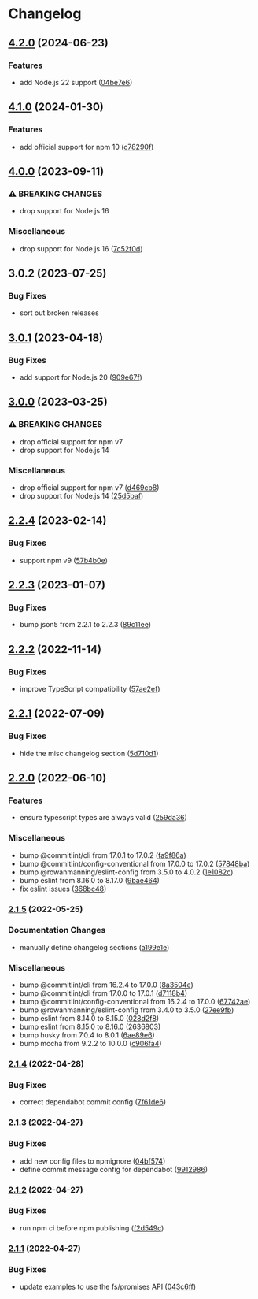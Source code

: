 # Changelog

## [4.2.0](https://github.com/rowanmanning/wikilike/compare/v4.1.0...v4.2.0) (2024-06-23)


### Features

* add Node.js 22 support ([04be7e6](https://github.com/rowanmanning/wikilike/commit/04be7e6c9285ec8335a691daf7a7ac6c0535a082))

## [4.1.0](https://github.com/rowanmanning/wikilike/compare/v4.0.0...v4.1.0) (2024-01-30)


### Features

* add official support for npm 10 ([c78290f](https://github.com/rowanmanning/wikilike/commit/c78290febeaefb5f318b88ff03e3952aaae7e797))

## [4.0.0](https://github.com/rowanmanning/wikilike/compare/v3.0.2...v4.0.0) (2023-09-11)


### ⚠ BREAKING CHANGES

* drop support for Node.js 16

### Miscellaneous

* drop support for Node.js 16 ([7c52f0d](https://github.com/rowanmanning/wikilike/commit/7c52f0d51c263045051d57014d7216414274b51b))

## 3.0.2 (2023-07-25)


### Bug Fixes

* sort out broken releases

## [3.0.1](https://github.com/rowanmanning/wikilike/compare/v3.0.0...v3.0.1) (2023-04-18)


### Bug Fixes

* add support for Node.js 20 ([909e67f](https://github.com/rowanmanning/wikilike/commit/909e67ffd64ea3cb148fcc4eef89c54a82e70aaf))

## [3.0.0](https://github.com/rowanmanning/wikilike/compare/v2.2.4...v3.0.0) (2023-03-25)


### ⚠ BREAKING CHANGES

* drop official support for npm v7
* drop support for Node.js 14

### Miscellaneous

* drop official support for npm v7 ([d469cb8](https://github.com/rowanmanning/wikilike/commit/d469cb8c8b1013cd82c3b2f74ef3ac21a7e6b41d))
* drop support for Node.js 14 ([25d5baf](https://github.com/rowanmanning/wikilike/commit/25d5baf6a06c12a57c8a2f590e59ea79c72abbab))

## [2.2.4](https://github.com/rowanmanning/wikilike/compare/v2.2.3...v2.2.4) (2023-02-14)


### Bug Fixes

* support npm v9 ([57b4b0e](https://github.com/rowanmanning/wikilike/commit/57b4b0e1747b5e0905a49aa642ada120f5ea196b))

## [2.2.3](https://github.com/rowanmanning/wikilike/compare/v2.2.2...v2.2.3) (2023-01-07)


### Bug Fixes

* bump json5 from 2.2.1 to 2.2.3 ([89c11ee](https://github.com/rowanmanning/wikilike/commit/89c11eeed7f0caae4ad69f83d3ba8078314dc3cb))

## [2.2.2](https://github.com/rowanmanning/wikilike/compare/v2.2.1...v2.2.2) (2022-11-14)


### Bug Fixes

* improve TypeScript compatibility ([57ae2ef](https://github.com/rowanmanning/wikilike/commit/57ae2efb6198f19155a62a668eab96c2dbec0488))

## [2.2.1](https://github.com/rowanmanning/wikilike/compare/v2.2.0...v2.2.1) (2022-07-09)


### Bug Fixes

* hide the misc changelog section ([5d710d1](https://github.com/rowanmanning/wikilike/commit/5d710d1a8c1d1838e143123e54fb1c4f48e4d0f3))

## [2.2.0](https://github.com/rowanmanning/wikilike/compare/v2.1.5...v2.2.0) (2022-06-10)


### Features

* ensure typescript types are always valid ([259da36](https://github.com/rowanmanning/wikilike/commit/259da365d1697c6f1bbae39e05ce3bafe7eac952))


### Miscellaneous

* bump @commitlint/cli from 17.0.1 to 17.0.2 ([fa9f86a](https://github.com/rowanmanning/wikilike/commit/fa9f86a1907da8f0683ed3eb300c1623f8eb186c))
* bump @commitlint/config-conventional from 17.0.0 to 17.0.2 ([57848ba](https://github.com/rowanmanning/wikilike/commit/57848ba66f4a5aa53d1b93158eccd1117aabcddd))
* bump @rowanmanning/eslint-config from 3.5.0 to 4.0.2 ([1e1082c](https://github.com/rowanmanning/wikilike/commit/1e1082ca7c43e31921e6fda46423541fd2ae18b1))
* bump eslint from 8.16.0 to 8.17.0 ([9bae464](https://github.com/rowanmanning/wikilike/commit/9bae464312f08d7249927a78b8ea1c65e98a58b1))
* fix eslint issues ([368bc48](https://github.com/rowanmanning/wikilike/commit/368bc48001ef52a9212a2438285cc1a57e1ff03f))

### [2.1.5](https://github.com/rowanmanning/wikilike/compare/v2.1.4...v2.1.5) (2022-05-25)


### Documentation Changes

* manually define changelog sections ([a199e1e](https://github.com/rowanmanning/wikilike/commit/a199e1e752cf53fa9fd4cab18cdb68609b92e272))


### Miscellaneous

* bump @commitlint/cli from 16.2.4 to 17.0.0 ([8a3504e](https://github.com/rowanmanning/wikilike/commit/8a3504e37e7d9210d65d708da75ca6a22acd0c30))
* bump @commitlint/cli from 17.0.0 to 17.0.1 ([d7118b4](https://github.com/rowanmanning/wikilike/commit/d7118b461b18b32397a66287ec57fdb8345f4b7d))
* bump @commitlint/config-conventional from 16.2.4 to 17.0.0 ([67742ae](https://github.com/rowanmanning/wikilike/commit/67742ae3bf30d918e139791e30fb34acab6af634))
* bump @rowanmanning/eslint-config from 3.4.0 to 3.5.0 ([27ee9fb](https://github.com/rowanmanning/wikilike/commit/27ee9fb419fa352a5a9a04eff0ce27a0f5d87005))
* bump eslint from 8.14.0 to 8.15.0 ([028d2f8](https://github.com/rowanmanning/wikilike/commit/028d2f812029d5c379fc83da2456d39cda99a6d3))
* bump eslint from 8.15.0 to 8.16.0 ([2636803](https://github.com/rowanmanning/wikilike/commit/2636803db1731c5d6e440b08a16277e01132e529))
* bump husky from 7.0.4 to 8.0.1 ([6ae89e6](https://github.com/rowanmanning/wikilike/commit/6ae89e6e774e5889cc371f56e3f14807547799bf))
* bump mocha from 9.2.2 to 10.0.0 ([c906fa4](https://github.com/rowanmanning/wikilike/commit/c906fa41a003d18a0a1c72ebff6a7073b9ea294d))

### [2.1.4](https://github.com/rowanmanning/wikilike/compare/v2.1.3...v2.1.4) (2022-04-28)


### Bug Fixes

* correct dependabot commit config ([7f61de6](https://github.com/rowanmanning/wikilike/commit/7f61de6f984dc7575912cd7063a57da4e443a0df))

### [2.1.3](https://github.com/rowanmanning/wikilike/compare/v2.1.2...v2.1.3) (2022-04-27)


### Bug Fixes

* add new config files to npmignore ([04bf574](https://github.com/rowanmanning/wikilike/commit/04bf574f92b7e89ea09e3a2242c646578d85aa3c))
* define commit message config for dependabot ([9912986](https://github.com/rowanmanning/wikilike/commit/9912986b30303024fc8123276343bd1ee5e53d38))

### [2.1.2](https://github.com/rowanmanning/wikilike/compare/v2.1.1...v2.1.2) (2022-04-27)


### Bug Fixes

* run npm ci before npm publishing ([f2d549c](https://github.com/rowanmanning/wikilike/commit/f2d549c1ee0c6d5389300d56b41425f296abc7c5))

### [2.1.1](https://github.com/rowanmanning/wikilike/compare/v2.1.0...v2.1.1) (2022-04-27)


### Bug Fixes

* update examples to use the fs/promises API ([043c6ff](https://github.com/rowanmanning/wikilike/commit/043c6ff195bdadcadd96ae2f317cae00d79fb7c4))
